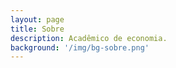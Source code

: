 ```yaml
---
layout: page
title: Sobre
description: Acadêmico de economia.
background: '/img/bg-sobre.png'
---
```


